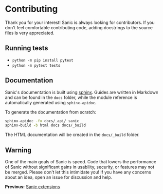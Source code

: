 # Contributing

Thank you for your interest! Sanic is always looking for contributors. If you
don't feel comfortable contributing code, adding docstrings to the source files
is very appreciated.

## Running tests

* `python -m pip install pytest`
* `python -m pytest tests`

## Documentation

Sanic's documentation is built
using [sphinx](http://www.sphinx-doc.org/en/1.5.1/). Guides are written in
Markdown and can be found in the `docs` folder, while the module reference is
automatically generated using `sphinx-apidoc`.

To generate the documentation from scratch:

```bash
sphinx-apidoc -fo docs/_api/ sanic
sphinx-build -b html docs docs/_build
```

The HTML documentation will be created in the `docs/_build` folder.

## Warning

One of the main goals of Sanic is speed. Code that lowers the performance of
Sanic without significant gains in usability, security, or features may not be
merged. Please don't let this intimidate you! If you have any concerns about an
idea, open an issue for discussion and help.

**Previous:** [Sanic extensions](extensions.html)
